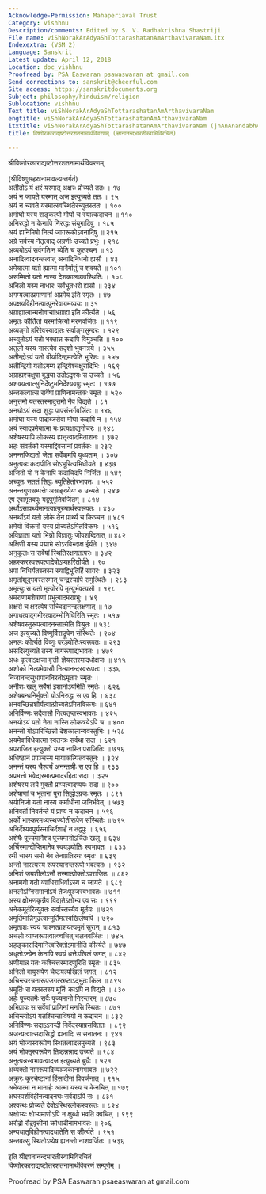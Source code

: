 ```yaml
---
Acknowledge-Permission: Mahaperiaval Trust
Category: vishhnu
Description/comments: Edited by S. V. Radhakrishna Shastriji
File name: viShNorakArAdyaShTottarashatanAmArthavivaraNam.itx
Indexextra: (VSM 2)
Language: Sanskrit
Latest update: April 12, 2018
Location: doc_vishhnu
Proofread by: PSA Easwaran psawaswaran at gmail.com
Send corrections to: sanskrit@cheerful.com
Site access: https://sanskritdocuments.org
Subject: philosophy/hinduism/religion
Sublocation: vishhnu
Text title: viShNorakArAdyaShTottarashatanAmArthavivaraNam
engtitle: viShNorakArAdyaShTottarashatanAmArthavivaraNam
itxtitle: viShNorakArAdyaShTottarashatanAmArthavivaraNam (jnAnAnandabhAratIsvAmivirachitaM)
title: विष्णोरकाराद्यष्टोत्तरशतनामार्थविवरणम् (ज्ञानानन्दभारतीस्वामिविरचितं)

---
```

  
 श्रीविष्णोरकाराद्यष्टोत्तरशतनामार्थविवरणम्   
  
(श्रीविष्णुसहस्रनामावल्यन्तर्गतं)  
अतीतोऽ यं क्षरं यस्मात् अक्षरः प्रोच्यते ततः । १७  
अयं न जायते यस्मात् अज इत्युच्यते ततः ॥ ९५  
अयं न च्यवते यस्मात्स्वस्थितेरच्युतस्ततः । १००  
अमोघो यस्य सङ्कल्पो मोघो च स्यात्कदाचन ॥ ११०  
अनिरुद्धो न केनापि निरुद्धः संयुगादिषु । १८५  
अयं ह्यनिमिषो नित्यं जागरूकोऽवनादिषु ॥ २१५  
अग्रे सर्वस्य नेतृत्वाद् अग्रणीः उच्यते प्रभुः । २१८  
अव्ययोऽयं सर्वगतिःन व्येति च कुतश्चन ॥ १३  
अनादित्वादनन्तत्वात् अनादिनिधनो ह्यसौ । ४३  
अमेयात्मा यतो ह्यात्मा मानैर्मातुं च शक्यते ॥ १०१  
असम्मितो यतो नास्य देशकालव्यवस्थितिः । १०८  
अनिलो यस्य नाधारः सर्वभूतधरो ह्यसौ ॥ २३४  
अगम्यत्वात्प्रमाणानां अप्रमेय इति स्मृतः । ४७  
अपक्षयविहीनत्वात्पुनरेवायमव्ययः ॥ ३१  
अग्राह्यात्वान्मनोवाचांअग्राह्य इति कीर्त्यते । ५६  
अमृतः कीर्तितो यस्मान्नित्यो मरणवर्जितः ॥ ११९  
अव्यङ्गो हरिरेवस्याद्यतः सर्वाङ्गसुन्दरः । १२९  
अच्युतोऽयं यतो भक्तान्न कदापि विमुञ्चति ॥ १००  
अतुलो यस्य नास्त्येव सदृशो भुवनत्रये । ३५५  
अतीन्द्रोऽयं यतो वीर्यादिन्द्रमत्येति भूरिशः ॥ १५७  
अतीन्द्रियो यतोऽगम्य इन्द्रियैश्चक्षुरादिभिः । १६९  
अग्राह्यश्चक्षुषा बुद्ध्या ततोऽदृश्यः स उच्यते ॥ ५६  
अशक्यत्वात्सुनिर्देष्टुमनिर्देश्यवपुः स्मृतः । १७७  
अन्तकत्वात्स सर्वेषां प्राणिनामन्तकः स्मृतः ॥ ५२०  
अनुत्तमो यतस्तस्मादुत्तमो नैव विद्यते । ८१  
अनघोऽयं सदा शुद्धः पापसंसर्गवर्जितः ॥ १४६  
अमोघा यस्य पादाब्जसेवा मोघा कदापि न । १५४  
अयं स्यादप्रमेयात्मा यः प्रत्यक्षाद्यगोचरः ॥ २४८  
अशेषस्यापि लोकस्य ह्यत्तृत्वादमिताशनः । ३७२  
अहः संवर्तको यस्माद्दिवसानां प्रवर्तकः ॥ २३२  
अनन्तजिद्यतो जेता सर्वेषामपि युध्यताम् । ३०७  
अनुत्पन्नः कदापीति सोऽभूरित्यभिधीयते ॥ ४३७  
अजितो यो न केनापि कदाचिदपि निर्जितः ॥ ५४९  
अच्युतः सततं सिद्धः च्युतिहेतोरभावतः ॥ ५५२  
अनन्तगुणसम्पत्तेः असङ्ख्येयः स उच्यते । २४७  
एष एवामृतवपुः यद्वपुर्मृतिवर्जितम् ॥ ८१४  
अर्थोऽसावर्थ्यमानत्वात्पुरुषार्थस्वरूपतः । ४३०  
अनर्थोऽयं यतो लोके तेन प्रार्थ्यं च किञ्चन ॥ ४८१  
अमेयो विक्रमो यस्य प्रोच्यतेऽमितविक्रमः । ५१६  
अविज्ञाता यतो भिन्नो विज्ञातुः जीवशब्दितात् ॥ ४८२  
अक्षिणी यस्य पद्माभे सोऽरविन्दाक्ष ईर्यते । ३४७  
अनुकूलः स सर्वेषां स्थितिरक्षणतत्परः ॥ ३४२  
अहस्करस्वरूपत्वादेषोऽप्यहरितीर्यते । ९०  
अपां निधिर्यतस्तस्य स्याद्विभूतिर्हि सागरः ॥ ३२३  
अमृतांशूद्भवस्तस्मात् चन्द्रस्यापि समुत्थितेः । २८३  
अमृत्युः स यतो मृत्योरपि मृत्युर्भवत्यसौ ॥ १९८  
अमराणामशेषाणां प्रभुत्वादमरप्रभुः । ४९  
अक्षरो च क्षरत्येष सच्चिदानन्दलक्षणात् ॥ १७  
अगाधत्वाद्गभीरत्वादम्भोनिधिरिति स्मृतः । ५१७  
अशेषवस्तुरूपत्वादनन्तात्मेति विश्रुतः ॥ ५३८  
अज इत्युच्यते विष्णुर्विराड्रूपेण संस्थितेः । २०४  
अनलः कीर्त्यते विष्णुः परञ्ज्योतिःस्वरूपतः ॥ २९३  
असदित्युच्यते तस्य नागरूपाद्यभावतः । ४७९  
अधः कृत्वाऽक्षजा वृत्तीः ज्ञेयस्तस्मादधोक्षजः ॥ ४१५  
अशोको नित्यमेवासौ नित्यानन्दस्वरूपतः । ३३६  
निजानन्दसुधापाननिरतोऽमृतपः स्मृतः ।  
अनीशः खलु सर्वेषां ईशानोऽयमिति स्मृतेः । ६२६  
अशेषबन्धनिर्मुक्तो योऽनिरुद्धः स एव हि । ६३८  
अनवच्छिन्नशौर्यत्वात्प्रोच्यतेऽमितविक्रमः ॥ ६४१  
अनिर्विण्णः सदैवासौ नित्यतृप्तस्वभावतः । ४२५  
अनयोऽयं यतो नेता नास्ति लोकत्रयेऽपि च ॥ ४००  
अनन्तो योऽपरिच्छिन्नो देशकालान्यवस्तुभिः । ५२८  
अयमेवाविधेयात्मा स्वतन्त्रः सर्वथा सदा । ६२१  
अपराजित इत्युक्तो यस्य नास्ति पराजितिः ॥ ७१६  
अधिष्ठानं प्रपञ्चस्य मायाकल्पितवस्तुनः । ३२४  
अनन्तं यस्य चैश्वर्यं अनन्तश्रीः स एव हि ॥ ९३३  
अप्रमत्तो भवेद्यस्मात्प्रमादरहितः सदा । ३२५  
अशेषस्य लये मुक्तौ प्राप्यत्वादप्ययः सदा ॥ ९००  
अशेषाणां च भूतानां पुरा सिद्धोऽग्रजः स्मृतः । ८९१  
अयोनिजो यतो नास्य कर्माधीना जनिर्भवेत् ॥ ५७३  
अनिवर्ती निवर्तन्ते यं प्राप्य न कदाचन । ५९६  
अर्को भास्करमध्यस्थज्योतीरूपेण संस्थितेः ॥ ७९५  
अनिर्देश्यवपुर्यस्मान्निर्देशार्हं न तद्वपुः । ६५६  
अशेषैः पूज्यमानैश्च पूज्यमानोऽर्चितः खलु ॥ ६३४  
अर्चिस्मान्दीप्तिमानेष स्वयञ्ज्योतिः स्वभावतः । ६३३  
रथी चास्य समो नैव तेनाप्रतिरथः स्मृतः ॥ ६३९  
अन्तो नास्त्यस्य रूपस्यानन्तरूपो भवत्यतः । ९३२  
अनिशं जयशीलोऽसौ तस्मात्प्रोक्तोऽपराजितः ॥ ८६२  
अनामयो यतो व्याधिराधिर्वाऽस्य च जायते । ६८९  
अनलोऽग्निसमानोऽयं तेजःपुञ्जस्वभावतः ॥ ७११  
अस्य क्षोभणकृन्नैव विद्यतेऽक्षोभ्य एव सः । ९९९  
अनेकमूर्तरित्युक्तः सर्वास्तस्यैव मूर्तयः ॥ ७२१  
अमूर्तिमान्निगूढत्वान्मूर्तिमत्स्वखिलेष्वपि । ७२०  
अमृताशः स्वयं चाश्नत्प्राशयत्यमृतं सुरान् ॥ ८१३  
अचलो व्याप्तरूपत्वात्क्वचित् चलनवर्जितः । ७४५  
अहङ्कारादिमानित्वरिक्तोऽमानीति कीर्त्यते ॥ ७४७  
अधृतोऽन्येन केनापि स्वयं धत्तेऽखिलं जगत् ॥ ८४२  
अणीयान्न यतः कश्चित्तस्मादणुरिति स्मृतः ॥ ८३५  
अनिलो वायुरूपेण चेष्टयत्यखिलं जगत् । ८१२  
अचिन्त्यरचनारूपजगत्स्रष्टाऽद्भुतः किल ॥ ८९५  
अमूर्तिः स यतस्तस्य मूर्तिः काऽपि न विद्यते । ८३०  
अर्हः पूज्यतमैः सर्वैः पूज्यमानो निरन्तरम् ॥ ८७०  
अभिप्रायः स सर्वेषां प्राणिनां मनसि स्थितः । ८७१  
अचिन्त्योऽयं यतश्चिन्ताविषयो न कदाचन ॥ ८३२  
अनिर्विण्णः सदाऽऽनन्दी निर्वेदस्याप्रसक्तितः । ८९२  
अजन्यत्वात्सदासिद्धो ह्यनादिः स सनातनः ॥ ९४१  
अयं भोज्यस्वरूपेण स्थितत्वादन्नमुच्यते । ९८३  
अयं भोक्तृस्वरूपेण तिष्ठन्नन्नाद उच्यते ॥ ९८४  
अनुत्पन्नस्वभावत्वादज इत्युच्यते बुधैः । ५२१  
अव्यक्तो नामरूपादिव्यञ्जकानामभावतः ॥ ७२२  
अक्रूरः कूरचेष्टानां हिंसादीनां विवर्जनात् । ९१५  
अमेयात्मा न मानार्हः आत्मा यस्य च केनचित् ॥ १७९  
अघस्पर्शविहीनत्वादनघः सर्वदाऽपि सः । ८३१  
अश्वत्थः प्रोच्यते देवोऽस्थिरलोकस्वरूतः ॥ ८२४  
अक्षोभ्यः क्षोभ्यमाणोऽपि न क्षुब्धो भवति क्वचित् । ९९९  
अरौद्रो रौद्रवृत्तीनां क्रोधादीनामभावतः ॥ ९०६  
अन्यधातृविहीनत्वादधातेति स कीर्त्यते । ९५१  
अन्तवत्सु स्थितोऽप्येष ह्यनन्तो नाशवर्जितः ॥ ५३६  
  
इति श्रीज्ञानानन्दभारतीस्वामिविरचितं  
विष्णोरकाराद्यष्टोत्तरशतनामार्थविवरणं सम्पूर्णम् ।  
  
  
Proofread by PSA Easwaran psaeaswaran at gmail.com  
  
